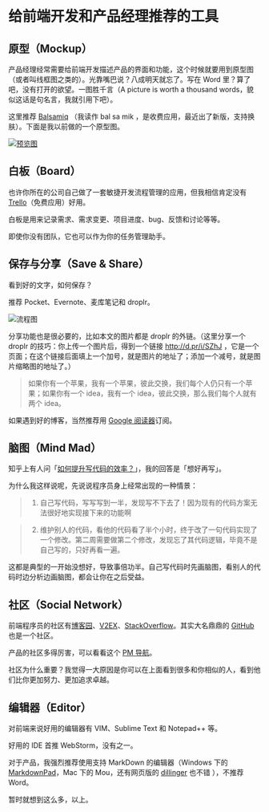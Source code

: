 # 给前端开发和产品经理推荐的工具

 
## 原型（Mockup）

产品经理经常需要给前端开发描述产品的界面和功能，这个时候就要用到原型图（或者叫线框图之类的）。光靠嘴巴说？八成明天就忘了。写在 Word 里？算了吧，没有打开的欲望。一图胜千言（A picture is worth a thousand words，貌似这话是句名言，我就引用下吧）。

这里推荐 [Balsamiq][1] （我读作 bal sa mik ，是收费应用，最近出了新版，支持换肤）。下面是我以前做的一个原型图。

[![预览图][image-1]][2]

## 白板（Board）

也许你所在的公司自己做了一套敏捷开发流程管理的应用，但我相信肯定没有 [Trello][3]（免费应用）好用。

白板是用来记录需求、需求变更、项目进度、bug、反馈和讨论等等。

即使你没有团队，它也可以作为你的任务管理助手。

## 保存与分享（Save &amp; Share）

看到好的文字，如何保存？

推荐 Pocket、Evernote、麦库笔记和 droplr。

![流程图][image-2]

分享功能也是很必要的，比如本文的图片都是 droplr 的外链。（这里分享一个 droplr 的技巧：你上传一个图片后，得到一个链接 http://d.pr/i/SZhJ ，它是一个页面；在这个链接后面填上一个加号，就是图片的地址了；添加一个减号，就是图片缩略图的地址了。）

> 如果你有一个苹果，我有一个苹果，彼此交换，我们每个人仍只有一个苹果；如果你有一个 idea，我有一个 idea，彼此交换，那么我们每个人就有两个 idea。

如果遇到好的博客，当然推荐用 [Google 阅读器][4]订阅。

## 脑图（Mind Mad）

知乎上有人问「[如何提升写代码的效率？][5]」，我的回答是「想好再写」。

为什么我这样说呢，先说说程序员身上经常出现的一种情景：

> 1.  自己写代码，写写写到一半，发现写不下去了！因为现有的代码方案无法很好地实现接下来的功能啊

> 2.  维护别人的代码，看他的代码看了半个小时，终于改了一句代码实现了一个修改。第二周需要做第二个修改，发现忘了其代码逻辑，毕竟不是自己写的，只好再看一遍。

这都是典型的一开始没想好，导致事倍功半。自己写代码时先画脑图，看别人的代码时边分析边画脑图，都会让你在之后受益。

## 社区（Social Network）

前端程序员的社区有[博客园][6]、[V2EX][7]、[StackOverflow][8]。其实大名鼎鼎的 [GitHub][9] 也是一个社区。

产品的社区多得厉害，可以看看这个 [PM 导航][10]。

社区为什么重要？我觉得一大原因是你可以在上面看到很多和你相似的人，看到他们比你更加努力、更加追求卓越。

## 编辑器（Editor）

对前端来说好用的编辑器有 VIM、Sublime Text 和 Notepad++ 等。

好用的 IDE 首推 WebStorm，没有之一。

对于产品，我强烈推荐使用支持 MarkDown 的编辑器（Windows 下的 [MarkdownPad][11]，Mac 下的 Mou，还有网页版的 [dillinger][12] 也不错 ），不推荐 Word。

暂时就想到这么多，以上。

[1]:	http://www.balsamiq.com "Balsamiq"
[2]:	http://d.pr/i/pNIY+
[3]:	http://trollo.com
[4]:	https://reader.google.com
[5]:	http://www.zhihu.com/question/20526955
[6]:	http://cnblogs.com
[7]:	http://v2ex.com
[8]:	http://stackoverflow.com
[9]:	http://github.com
[10]:	http://pm265.com
[11]:	http://www.markdownpad.com
[12]:	http://dillinger.io

[image-1]:	http://d.pr/i/pNIY- "点击查看大图"
[image-2]:	http://d.pr/i/SZhJ+ "流程图"